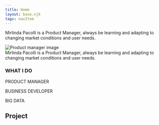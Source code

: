 ```yaml
---
title: Home
layout: base.njk
tags: navItem
---
```


<div class="introduction-container">
    <p>
        Mirlinda Pacolli is a Product Manager, always be learning and adapting to changing market conditions 
        and user needs.
    </p>
    <img src="/images/project-manager.jpg" alt="Product manager image">
    <figcaption>
        Mirlinda Pacolli is a Product Manager, always be learning and adapting to changing market conditions and user needs.
    </figcaption>
    </div>
    <section class="what-I-do">
      <h3><span>WHAT</span> I DO</h3>
      <div class="what-I-do-cards">
        <div class="what-I-do-card">
          <i class="fa fa-gears"></i>
          <p>PRODUCT MANAGER</p>
        </div>
        <div class="what-I-do-card">
          <i class="fa fa-briefcase"></i>
          <p>BUSINESS DEVELOPER</p>
        </div>
        <div class="what-I-do-card">
          <i class="fa fa-database"></i>
          <p>BIG DATA</p>
        </div>
      </div>
    </section>
    <section class="project">
      <h1>Project</h1>
      <div class="project-images">
        <img src="/images/project1.jpg" alt="" class="project-img1">
        <img src="/images/project2.jpg" alt="" class="project-img2">
      </div>
    </section>
